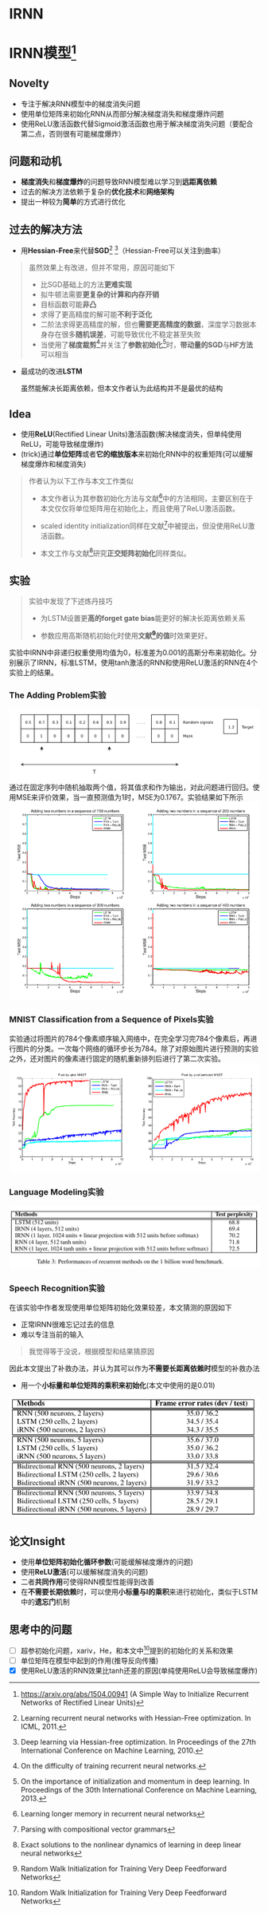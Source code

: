 # IRNN

# IRNN模型[^1]
## Novelty
* 专注于解决RNN模型中的梯度消失问题
* 使用单位矩阵来初始化RNN从而部分解决梯度消失和梯度爆炸问题
* 使用ReLU激活函数代替Sigmoid激活函数也用于解决梯度消失问题（要配合第二点，否则很有可能梯度爆炸）
## 问题和动机
* **梯度消失**和**梯度爆炸**的问题导致RNN模型难以学习到**远距离依赖**
* 过去的解决方法依赖于复杂的**优化技术**和**网络架构**
* 提出一种较为**简单**的方式进行优化

## 过去的解决方法
* 用**Hessian-Free**来代替**SGD**[^2] [^3]（Hessian-Free可以关注到曲率）
>虽然效果上有改进，但并不常用，原因可能如下
>  * 比SGD基础上的方法**更难实现**
>  * 拟牛顿法需要**更复杂的计算和内存开销**
>  * 目标函数可能**非凸**
>  * 求得了更高精度的解可能**不利于泛化**
>  * 二阶法求得更高精度的解，但也**需要更高精度的数据**，深度学习数据本身存在很多**随机误差**，可能导致优化不稳定甚至失败
> * 当使用了**梯度裁剪**[^5]并关注了**参数初始化**[^4]时，**带动量的SGD**与**HF方法**可以相当
* 最成功的改进**LSTM**

  虽然能解决长距离依赖，但本文作者认为此结构并不是最优的结构

## Idea
* 使用**ReLU**(Rectified Linear Units)激活函数(解决梯度消失，但单纯使用ReLU，可能导致梯度爆炸)
* (trick)通过**单位矩阵**或者**它的缩放版本**来初始化RNN中的权重矩阵(可以缓解梯度爆炸和梯度消失)

>作者认为以下工作与本文工作类似
>* 本文作者认为其参数初始化方法与文献[^6]中的方法相同，主要区别在于本文仅仅将单位矩阵用在初始化上，而且使用了ReLU激活函数。
>
>* scaled identity initialization同样在文献[^7]中被提出，但没使用ReLU激活函数。
> 
>* 本文工作与文献[^8]研究**正交矩阵初始化**同样类似。

## 实验
>实验中发现了下述炼丹技巧
> * 为LSTM设置更**高的forget gate bias**能更好的解决长距离依赖关系
> 
> * 参数应用高斯随机初始化时使用**文献[^9]的值**时效果更好。

实验中IRNN中非递归权重使用均值为0，标准差为0.001的高斯分布来初始化。分别展示了IRNN，标准LSTM，使用tanh激活的RNN和使用ReLU激活的RNN在4个实验上的结果。

### The Adding Problem实验
![Adding Problem实验](/IRNN/addingProblem.png "输入由两部分组成，第一部分是0-1范围内均匀分布的值，第二部分是掩码，最后的结果是经掩码后的两值得和")
通过在固定序列中随机抽取两个值，将其值求和作为输出，对此问题进行回归。使用MSE来评价效果，当一直预测值为1时，MSE为0.1767。实验结果如下所示
![Adding Problem实验结果](/IRNN/addingProblemResult.png "可以发现IRNN呈现出与LSTM相当的效果，但带有ReLU激活的RNN效果为何一直这么差?")

### MNIST Classification from a Sequence of Pixels实验
实验通过将图片的784个像素顺序输入网络中，在完全学习完784个像素后，再进行图片的分类。一次每个网络的循环步长为784。除了对原始图片进行预测的实验之外，还对图片的像素进行固定的随机重新排列后进行了第二次实验。
![MNIST实验结果](/IRNN/MNISTResult.png "可以发现，IRNN性能最好，超过LSTM，但带有ReLU激活的RNN效果为何一直这么差?")

### Language Modeling实验
![LanguageModel实验结果](/IRNN/LanguageModel.png "4层IRNN与LSTM表现相当(同时LSTM的参数是单层IRNN的四倍)")

### Speech Recognition实验
在该实验中作者发现使用单位矩阵初始化效果较差，本文猜测的原因如下
* 正常IRNN很难忘记过去的信息
* 难以专注当前的输入
> 我觉得等于没说，根据模型和结果猜原因

因此本文提出了补救办法，并认为其可以作为**不需要长距离依赖时**模型的补救办法
* 用一个**小标量和单位矩阵的乘积来初始化**(本文中使用的是0.01I)

![Speech Recognition实验结果](/IRNN/SpeechRecognitionResult.png "iRNN模型与LSTM相当，比标准RNN效果好")


## 论文Insight
* 使用**单位矩阵初始化循环参数**(可能缓解梯度爆炸的问题)
* 使用**ReLU激活**(可以缓解梯度消失的问题)
* 二者**共同作用**可使得RNN模型性能得到改善
* 在**不需要长期依赖**时，可以使用**小标量与I的乘积**来进行初始化，类似于LSTM中的**遗忘门**机制

## 思考中的问题
- [ ] 超参初始化问题，xariv，He，和本文中[^9]提到的初始化的关系和效果
- [ ] 单位矩阵在模型中起到的作用(推导反向传播)
- [x] 使用ReLU激活的RNN效果比tanh还差的原因(单纯使用ReLU会导致梯度爆炸)

[^1]:https://arxiv.org/abs/1504.00941 (A Simple Way to Initialize Recurrent Networks of Rectified Linear Units)

[^2]:Learning recurrent neural networks with Hessian-Free optimization. In ICML, 2011.

[^3]:Deep learning via Hessian-free optimization. In Proceedings of the 27th International Conference on Machine Learning, 2010.


[^4]:On the importance of initialization and momentum in deep learning. In Proceedings of the 30th International Conference on Machine
Learning, 2013.

[^5]:On the difficulty of training recurrent neural networks.

[^6]:Learning longer memory in recurrent neural networks

[^7]:Parsing with compositional vector grammars

[^8]:Exact solutions to the nonlinear dynamics of learning in deep linear neural networks

[^9]:Random Walk Initialization for Training Very Deep Feedforward Networks

